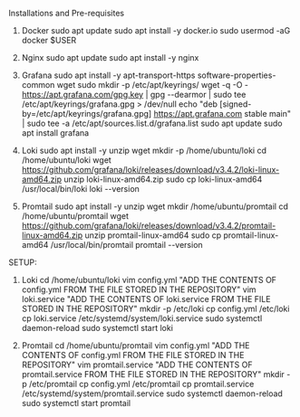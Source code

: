 Installations and Pre-requisites

1) Docker
sudo apt update
sudo apt install -y docker.io
sudo usermod -aG docker $USER

2) Nginx
sudo apt update
sudo apt install -y nginx

3) Grafana
sudo apt  install -y apt-transport-https software-properties-common wget
sudo mkdir -p /etc/apt/keyrings/
wget -q -O - https://apt.grafana.com/gpg.key | gpg --dearmor | sudo tee /etc/apt/keyrings/grafana.gpg > /dev/null
echo "deb [signed-by=/etc/apt/keyrings/grafana.gpg] https://apt.grafana.com stable main" | sudo tee -a /etc/apt/sources.list.d/grafana.list
sudo apt update
sudo apt install grafana

4) Loki
sudo apt install -y unzip wget
mkdir -p /home/ubuntu/loki
cd /home/ubuntu/loki
wget https://github.com/grafana/loki/releases/download/v3.4.2/loki-linux-amd64.zip
unzip loki-linux-amd64.zip
sudo cp loki-linux-amd64 /usr/local/bin/loki
loki --version

5) Promtail
sudo apt install -y unzip wget
mkdir /home/ubuntu/promtail
cd /home/ubuntu/promtail
wget https://github.com/grafana/loki/releases/download/v3.4.2/promtail-linux-amd64.zip
unzip promtail-linux-amd64
sudo cp promtail-linux-amd64 /usr/local/bin/promtail
promtail --version

SETUP:
1) Loki
cd /home/ubuntu/loki
vim config.yml
"ADD THE CONTENTS OF config.yml FROM THE FILE STORED IN THE REPOSITORY"
vim loki.service
"ADD THE CONTENTS OF loki.service FROM THE FILE STORED IN THE REPOSITORY"
mkdir -p /etc/loki
cp config.yml /etc/loki
cp loki.service /etc/systemd/system/loki.service
sudo systemctl daemon-reload
sudo systemctl start loki

2) Promtail
cd /home/ubuntu/promtail
vim config.yml
"ADD THE CONTENTS OF config.yml FROM THE FILE STORED IN THE REPOSITORY"
vim promtail.service
"ADD THE CONTENTS OF promtail.service FROM THE FILE STORED IN THE REPOSITORY"
mkdir -p /etc/promtail
cp config.yml /etc/promtail
cp promtail.service /etc/systemd/system/promtail.service
sudo systemctl daemon-reload
sudo systemctl start promtail
